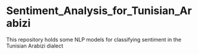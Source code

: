 # Sentiment_Analysis_for_Tunisian_Arabizi
This repository holds some NLP models for classifying sentiment in the Tunisian Arabizi dialect
